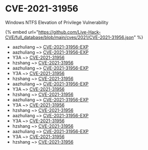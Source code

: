 # CVE-2021-31956

Windows NTFS Elevation of Privilege Vulnerability

{% embed url="https://github.com/Live-Hack-CVE/full_database/blob/main/cves/2021/CVE-2021-31956.json" %}


* aazhuliang ~> [CVE-2021-31956-EXP](https://www.alice-snow.ru/2021/database/cve-2021-31956/cve-2021-31956-exp-aazhuliang)
* aazhuliang ~> [CVE-2021-31956-EXP](https://www.alice-snow.ru/2021/database/cve-2021-31956/cve-2021-31956-exp-aazhuliang)
* Y3A ~> [CVE-2021-31956](https://www.alice-snow.ru/2021/database/cve-2021-31956/cve-2021-31956-y3a)
* hzshang ~> [CVE-2021-31956](https://www.alice-snow.ru/2021/database/cve-2021-31956/cve-2021-31956-hzshang)
* aazhuliang ~> [CVE-2021-31956-EXP](https://www.alice-snow.ru/2021/database/cve-2021-31956/cve-2021-31956-exp-aazhuliang)
* Y3A ~> [CVE-2021-31956](https://www.alice-snow.ru/2021/database/cve-2021-31956/cve-2021-31956-y3a)
* hzshang ~> [CVE-2021-31956](https://www.alice-snow.ru/2021/database/cve-2021-31956/cve-2021-31956-hzshang)
* aazhuliang ~> [CVE-2021-31956-EXP](https://www.alice-snow.ru/2021/database/cve-2021-31956/cve-2021-31956-exp-aazhuliang)
* Y3A ~> [CVE-2021-31956](https://www.alice-snow.ru/2021/database/cve-2021-31956/cve-2021-31956-y3a)
* hzshang ~> [CVE-2021-31956](https://www.alice-snow.ru/2021/database/cve-2021-31956/cve-2021-31956-hzshang)
* aazhuliang ~> [CVE-2021-31956-EXP](https://www.alice-snow.ru/2021/database/cve-2021-31956/cve-2021-31956-exp-aazhuliang)
* Y3A ~> [CVE-2021-31956](https://www.alice-snow.ru/2021/database/cve-2021-31956/cve-2021-31956-y3a)
* hzshang ~> [CVE-2021-31956](https://www.alice-snow.ru/2021/database/cve-2021-31956/cve-2021-31956-hzshang)
* aazhuliang ~> [CVE-2021-31956-EXP](https://www.alice-snow.ru/2021/database/cve-2021-31956/cve-2021-31956-exp-aazhuliang)
* Y3A ~> [CVE-2021-31956](https://www.alice-snow.ru/2021/database/cve-2021-31956/cve-2021-31956-y3a)
* hzshang ~> [CVE-2021-31956](https://www.alice-snow.ru/2021/database/cve-2021-31956/cve-2021-31956-hzshang)
* aazhuliang ~> [CVE-2021-31956-EXP](https://www.alice-snow.ru/2021/database/cve-2021-31956/cve-2021-31956-exp-aazhuliang)
* Y3A ~> [CVE-2021-31956](https://www.alice-snow.ru/2021/database/cve-2021-31956/cve-2021-31956-y3a)
* hzshang ~> [CVE-2021-31956](https://www.alice-snow.ru/2021/database/cve-2021-31956/cve-2021-31956-hzshang)